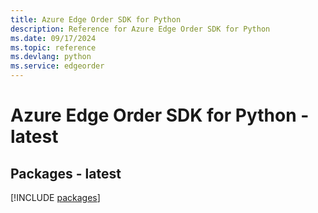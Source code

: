 ```yaml
---
title: Azure Edge Order SDK for Python
description: Reference for Azure Edge Order SDK for Python
ms.date: 09/17/2024
ms.topic: reference
ms.devlang: python
ms.service: edgeorder
---
```

# Azure Edge Order SDK for Python - latest
## Packages - latest
[!INCLUDE [packages](edge-order-index.md)]